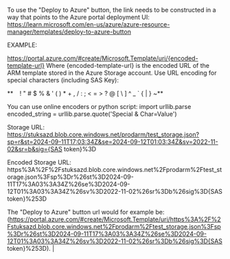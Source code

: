 To use the "Deploy to Azure" button, the link needs to be constructed in a way that points to the Azure portal deployment UI: https://learn.microsoft.com/en-us/azure/azure-resource-manager/templates/deploy-to-azure-button

EXAMPLE:

https://portal.azure.com/#create/Microsoft.Template/uri/{encoded-template-url}
Where {encoded-template-url} is the encoded URL of the ARM template stored in the Azure Storage account. Use URL encoding for special characters (including SAS Key):

** ` ` ! " # $ % & ' ( ) * + , / : ; < = > ? @ [ \ ] ^ _ ` { | } ~**

You can use online encoders or python script:
import urllib.parse
encoded_string = urllib.parse.quote('Special & Char=Value')

Storage URL: 
https://stuksazd.blob.core.windows.net/prodarm/test_storage.json?sp=r&st=2024-09-11T17:03:34Z&se=2024-09-12T01:03:34Z&sv=2022-11-02&sr=b&sig={SAS token}%3D

Encoded Storage URL:
https%3A%2F%2Fstuksazd.blob.core.windows.net%2Fprodarm%2Ftest_storage.json%3Fsp%3Dr%26st%3D2024-09-11T17%3A03%3A34Z%26se%3D2024-09-12T01%3A03%3A34Z%26sv%3D2022-11-02%26sr%3Db%26sig%3D{SAS token}%253D

The "Deploy to Azure" button url would for example be:
(https://portal.azure.com/#create/Microsoft.Template/uri/https%3A%2F%2Fstuksazd.blob.core.windows.net%2Fprodarm%2Ftest_storage.json%3Fsp%3Dr%26st%3D2024-09-11T17%3A03%3A34Z%26se%3D2024-09-12T01%3A03%3A34Z%26sv%3D2022-11-02%26sr%3Db%26sig%3D{SAS token}%253D). |
